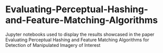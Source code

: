 # Evaluating-Perceptual-Hashing-and-Feature-Matching-Algorithms
Jupyter notebooks used to display the results showcased in the paper Evaluating Perceptual Hashing and Feature Matching Algorithms for Detection of Manipulated Imagery of Interest
